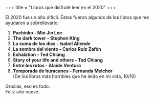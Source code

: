 +++
title = "Libros que disfruté leer en el 2020"
+++

El 2020 fue un año difícil. Éstos fueron algunos de los libros que me ayudaron a
sobrellevarlo:

1.  **Pachinko - Min Jin Lee**  
2.  **The dark tower - Stephen King**  
3.  **La suma de los días - Isabel Allende**  
4.  **La sombra del viento - Carlos Ruíz Zafón**  
5.  **Exhalation - Ted Chiang**  
6.  **Story of your life and others - Ted Chiang**  
7.  **Entre los rotos - Alaide Ventura**  
8.  **Temporada de huracanes - Fernanda Melchor**  
    (De los libros más horribles que he leído en mi vida, 10/10)

Gracias, eso es todo.  
Felíz año nuevo.
